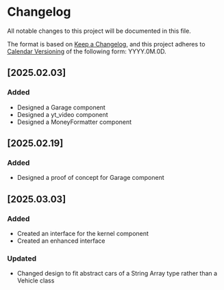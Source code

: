 # Changelog

All notable changes to this project will be documented in this file.

The format is based on [Keep a Changelog](https://keepachangelog.com/en/1.1.0/),
and this project adheres to [Calendar Versioning](https://calver.org/) of
the following form: YYYY.0M.0D.

## [2025.02.03]

### Added

- Designed a Garage component
- Designed a yt_video component
- Designed a MoneyFormatter component

## [2025.02.19]

### Added

- Designed a proof of concept for Garage component

## [2025.03.03]

### Added

- Created an interface for the kernel component
- Created an enhanced interface

### Updated

- Changed design to fit abstract cars of a String Array type rather than a Vehicle class

[unreleased]: https://github.com/jrg94/portfolio-project/compare/v2024.08.07...HEAD
[2024.08.07]: https://github.com/jrg94/portfolio-project/compare/v2024.01.07...v2024.08.07
[2024.01.07]: https://github.com/jrg94/portfolio-project/releases/tag/v2024.01.07

